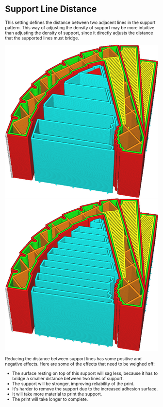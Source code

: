 Support Line Distance
====
This setting defines the distance between two adjacent lines in the support pattern. This way of adjusting the density of support may be more intuitive than adjusting the density of support, since it directly adjusts the distance that the supported lines must bridge.

![Great line distance](images/support_infill_rate_low.png)
![Small line distance](images/support_infill_rate_high.png)

Reducing the distance between support lines has some positive and negative effects. Here are some of the effects that need to be weighed off:
* The surface resting on top of this support will sag less, because it has to bridge a smaller distance between two lines of support.
* The support will be stronger, improving reliability of the print.
* It's harder to remove the support due to the increased adhesion surface.
* It will take more material to print the support.
* The print will take longer to complete.